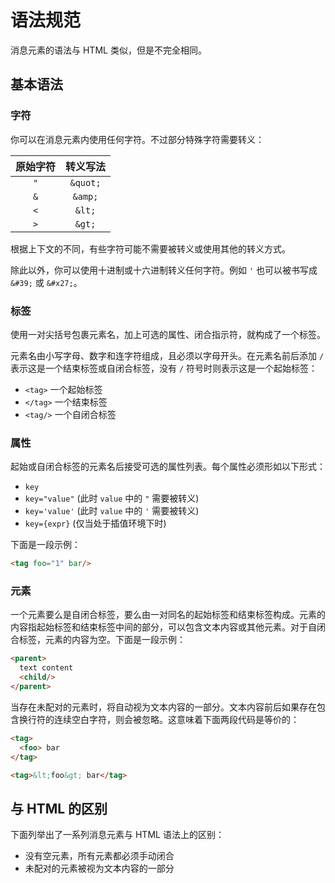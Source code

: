 # 语法规范

消息元素的语法与 HTML 类似，但是不完全相同。

## 基本语法

### 字符

你可以在消息元素内使用任何字符。不过部分特殊字符需要转义：

| 原始字符 | 转义写法 |
|:---:|:---:|
| `"` |`&quot;`|
| `&` |`&amp;`|
| `<` |`&lt;`|
| `>` |`&gt;`|

根据上下文的不同，有些字符可能不需要被转义或使用其他的转义方式。

除此以外，你可以使用十进制或十六进制转义任何字符。例如 `'` 也可以被书写成 `&#39;` 或 `&#x27;`。

### 标签

使用一对尖括号包裹元素名，加上可选的属性、闭合指示符，就构成了一个标签。

元素名由小写字母、数字和连字符组成，且必须以字母开头。在元素名前后添加 `/` 表示这是一个结束标签或自闭合标签，没有 `/` 符号时则表示这是一个起始标签：

- `<tag>` 一个起始标签
- `</tag>` 一个结束标签
- `<tag/>` 一个自闭合标签

### 属性

起始或自闭合标签的元素名后接受可选的属性列表。每个属性必须形如以下形式：

- `key`
- `key="value"` (此时 `value` 中的 `"` 需要被转义)
- `key='value'` (此时 `value` 中的 `'` 需要被转义)
- `key={expr}` (仅当处于插值环境下时)

下面是一段示例：

```html
<tag foo="1" bar/>
```

### 元素

一个元素要么是自闭合标签，要么由一对同名的起始标签和结束标签构成。元素的内容指起始标签和结束标签中间的部分，可以包含文本内容或其他元素。对于自闭合标签，元素的内容为空。下面是一段示例：

```html
<parent>
  text content
  <child/>
</parent>
```

当存在未配对的元素时，将自动视为文本内容的一部分。文本内容前后如果存在包含换行符的连续空白字符，则会被忽略。这意味着下面两段代码是等价的：

```html
<tag>
  <foo> bar
</tag>
```

```html
<tag>&lt;foo&gt; bar</tag>
```

## 与 HTML 的区别

下面列举出了一系列消息元素与 HTML 语法上的区别：

- 没有空元素，所有元素都必须手动闭合
- 未配对的元素被视为文本内容的一部分
